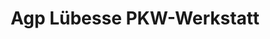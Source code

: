 ---
title: "Agp Lübesse PKW-Werkstatt"
url: /luebesse/agp-luebesse-pkw-werkstatt/
shop: Autowerkstatt
---